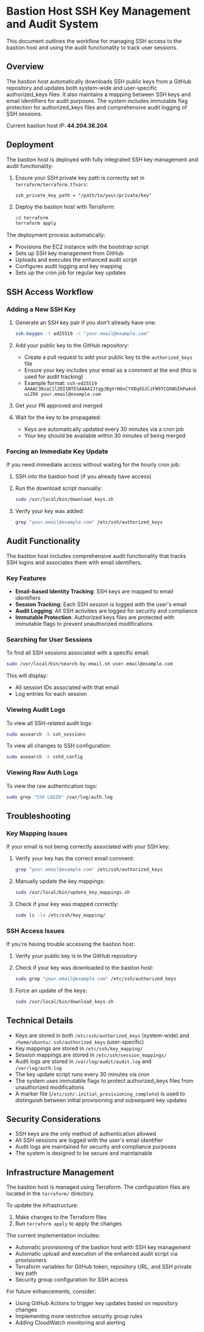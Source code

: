 # Bastion Host SSH Key Management and Audit System

This document outlines the workflow for managing SSH access to the bastion host and using the audit functionality to track user sessions.

## Overview

The bastion host automatically downloads SSH public keys from a GitHub repository and updates both system-wide and user-specific authorized_keys files. It also maintains a mapping between SSH keys and email identifiers for audit purposes. The system includes immutable flag protection for authorized_keys files and comprehensive audit logging of SSH sessions.

Current bastion host IP: **44.204.38.204**

## Deployment

The bastion host is deployed with fully integrated SSH key management and audit functionality:

1. Ensure your SSH private key path is correctly set in `terraform/terraform.tfvars`:

   ```hcl
   ssh_private_key_path = "/path/to/your/private/key"
   ```

2. Deploy the bastion host with Terraform:

   ```bash
   cd terraform
   terraform apply
   ```

The deployment process automatically:

- Provisions the EC2 instance with the bootstrap script
- Sets up SSH key management from GitHub
- Uploads and executes the enhanced audit script
- Configures audit logging and key mapping
- Sets up the cron job for regular key updates

## SSH Access Workflow

### Adding a New SSH Key

1. Generate an SSH key pair if you don't already have one:

   ```bash
   ssh-keygen -t ed25519 -C "your.email@example.com"
   ```

2. Add your public key to the GitHub repository:

   - Create a pull request to add your public key to the `authorized_keys` file
   - Ensure your key includes your email as a comment at the end (this is used for audit tracking)
   - Example format: `ssh-ed25519 AAAAC3NzaC1lZDI1NTE5AAAAIJtqgJBgVrN8xCYXDqXGJCzFW9TCQXWGIhPw4xkwiZ9X your.email@example.com`

3. Get your PR approved and merged

4. Wait for the key to be propagated:
   - Keys are automatically updated every 30 minutes via a cron job
   - Your key should be available within 30 minutes of being merged

### Forcing an Immediate Key Update

If you need immediate access without waiting for the hourly cron job:

1. SSH into the bastion host (if you already have access)
2. Run the download script manually:
   ```bash
   sudo /usr/local/bin/download_keys.sh
   ```

3. Verify your key was added:
   ```bash
   grep "your.email@example.com" /etc/ssh/authorized_keys
   ```

## Audit Functionality

The bastion host includes comprehensive audit functionality that tracks SSH logins and associates them with email identifiers.

### Key Features

- **Email-based Identity Tracking**: SSH keys are mapped to email identifiers
- **Session Tracking**: Each SSH session is logged with the user's email
- **Audit Logging**: All SSH activities are logged for security and compliance
- **Immutable Protection**: Authorized keys files are protected with immutable flags to prevent unauthorized modifications

### Searching for User Sessions

To find all SSH sessions associated with a specific email:

```bash
sudo /usr/local/bin/search-by-email.sh user.email@example.com
```

This will display:
- All session IDs associated with that email
- Log entries for each session

### Viewing Audit Logs

To view all SSH-related audit logs:

```bash
sudo ausearch -k ssh_sessions
```

To view all changes to SSH configuration:

```bash
sudo ausearch -k sshd_config
```

### Viewing Raw Auth Logs

To view the raw authentication logs:

```bash
sudo grep "SSH LOGIN" /var/log/auth.log
```

## Troubleshooting

### Key Mapping Issues

If your email is not being correctly associated with your SSH key:

1. Verify your key has the correct email comment:
   ```bash
   grep "your.email@example.com" /etc/ssh/authorized_keys
   ```

2. Manually update the key mappings:
   ```bash
   sudo /usr/local/bin/update_key_mappings.sh
   ```

3. Check if your key was mapped correctly:
   ```bash
   sudo ls -la /etc/ssh/key_mapping/
   ```

### SSH Access Issues

If you're having trouble accessing the bastion host:

1. Verify your public key is in the GitHub repository
2. Check if your key was downloaded to the bastion host:
   ```bash
   sudo grep "your.email@example.com" /etc/ssh/authorized_keys
   ```

3. Force an update of the keys:
   ```bash
   sudo /usr/local/bin/download_keys.sh
   ```

## Technical Details

- Keys are stored in both `/etc/ssh/authorized_keys` (system-wide) and `/home/ubuntu/.ssh/authorized_keys` (user-specific)
- Key mappings are stored in `/etc/ssh/key_mapping/`
- Session mappings are stored in `/etc/ssh/session_mappings/`
- Audit logs are stored in `/var/log/audit/audit.log` and `/var/log/auth.log`
- The key update script runs every 30 minutes via cron
- The system uses immutable flags to protect authorized_keys files from unauthorized modifications
- A marker file (`/etc/ssh/.initial_provisioning_complete`) is used to distinguish between initial provisioning and subsequent key updates

## Security Considerations

- SSH keys are the only method of authentication allowed
- All SSH sessions are logged with the user's email identifier
- Audit logs are maintained for security and compliance purposes
- The system is designed to be secure and maintainable

## Infrastructure Management

The bastion host is managed using Terraform. The configuration files are located in the `terraform/` directory.

To update the infrastructure:

1. Make changes to the Terraform files
2. Run `terraform apply` to apply the changes

The current implementation includes:

- Automatic provisioning of the bastion host with SSH key management
- Automatic upload and execution of the enhanced audit script via provisioners
- Terraform variables for GitHub token, repository URL, and SSH private key path
- Security group configuration for SSH access

For future enhancements, consider:

- Using GitHub Actions to trigger key updates based on repository changes
- Implementing more restrictive security group rules
- Adding CloudWatch monitoring and alerting
